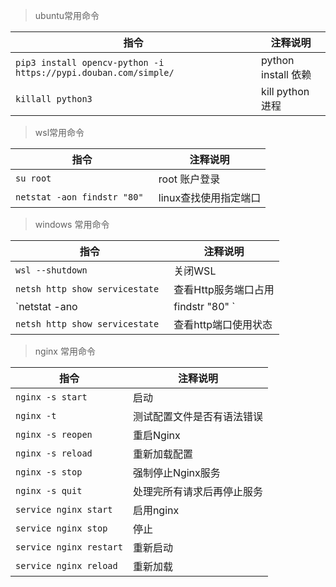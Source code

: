   > ubuntu常用命令

指令 | 注释说明 
---|---
`pip3 install opencv-python -i https://pypi.douban.com/simple/` | python install 依赖
`killall python3`| kill python 进程

 
 > wsl常用命令
 
 指令 | 注释说明 
---|---
`su root` | root 账户登录
`netstat -aon findstr "80" ` | linux查找使用指定端口


> windows 常用命令

 指令 | 注释说明 
---|---
`wsl --shutdown` | 关闭WSL  
`netsh http show servicestate `| 查看Http服务端口占用
`netstat -ano|findstr "80" ` | cmd 查看置顶端口
`netsh http show servicestate` | 查看http端口使用状态
> nginx 常用命令

指令 | 注释说明 
---|---
`nginx -s start ` | 启动
`nginx -t ` | 测试配置文件是否有语法错误
`nginx -s reopen ` | 重启Nginx
`nginx -s reload ` | 重新加载配置
`nginx -s stop `   |强制停止Nginx服务
`nginx -s quit ` |处理完所有请求后再停止服务
`service nginx start` | 启用nginx
`service nginx stop` | 停止
`service nginx restart` | 重新启动
`service nginx reload` | 重新加载
